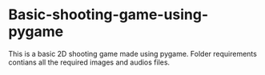 # Basic-shooting-game-using-pygame
This is a basic 2D shooting game made using pygame.
Folder requirements contians all the required images and audios files.
